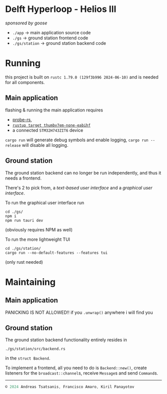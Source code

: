 # Delft Hyperloop - Helios III
*sponsored by goose*

- `./app` → main application source code
- `./gs` → ground station frontend code
- `./gs/station` → ground station backend code

# Running
this project is built on `rustc 1.79.0 (129f3b996 2024-06-10)` and is needed for all components.

## Main application
flashing & running the main application requires 
- [probe-rs](https://probe.rs),
- [`rustup target thumbv7em-none-eabihf`](https://doc.rust-lang.org/nightly/rustc/platform-support/thumbv7em-none-eabi.html)
- a connected `STM32H743ZIT6` device

`cargo run` will generate debug symbols and enable logging, `cargo run --release` will disable all logging.

## Ground station
The ground station backend can no longer be run independently, and thus it needs a frontend.

There's 2 to pick from, a *text-based user interface* and a *graphical user interface*.

To run the graphical user interface run
```
cd ./gs/
npm i
npm run tauri dev
```
(obviously requires NPM as well)

To run the more lightweight TUI
```
cd ./gs/station/
cargo run --no-default-features --features tui
```
(only rust needed)

# Maintaining

## Main application
PANICKING IS NOT ALLOWED!!
if you `.unwrap()` anywhere i will find you

## Ground station
The ground station backend functionality entirely resides in 
```
./gs/station/src/backend.rs
```
in the `struct Backend`.

To implement a frontend, all you need to do is `Backend::new()`, create listeners for the `broadcast::channel`s, receive `Message`s and send `Command`s.


----------------------------------------------------------

```rust
© 2024 Andreas Tsatsanis, Francisco Amaro, Kiril Panayotov
```

